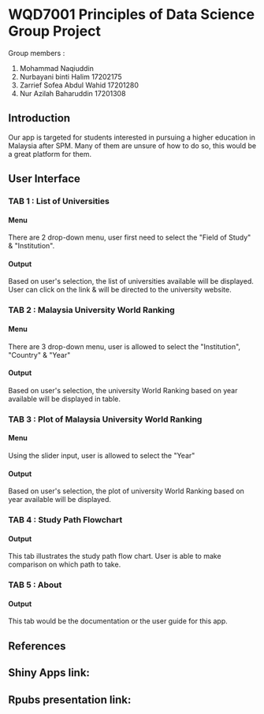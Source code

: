 # WQD7001 Principles of Data Science Group Project
Group members :
1. Mohammad Naqiuddin 
2. Nurbayani binti Halim      17202175
3. Zarrief Sofea Abdul Wahid  17201280
4. Nur Azilah Baharuddin      17201308

## Introduction
Our app is targeted for students interested in pursuing a higher education in Malaysia after SPM. Many of them are unsure of how to do so, this would be a great platform for them.

## User Interface
### TAB 1 : List of Universities
#### Menu
There are 2 drop-down menu, user first need to select the "Field of Study" & "Institution". 
#### Output
Based on user's selection, the list of universities available will be displayed. User can click on the link & will be directed to the university website.

### TAB 2 : Malaysia University World Ranking
#### Menu
There are 3 drop-down menu, user is allowed to select the "Institution", "Country" & "Year" 
#### Output
Based on user's selection, the university World Ranking based on year available will be displayed in table. 

### TAB 3 : Plot of Malaysia University World Ranking
#### Menu
Using the slider input, user is allowed to select the "Year" 
#### Output
Based on user's selection, the plot of university World Ranking based on year available will be displayed.

### TAB 4 : Study Path Flowchart
#### Output
This tab illustrates the study path flow chart. User is able to make comparison on which path to take.

### TAB 5 : About
#### Output
This tab would be the documentation or the user guide for this app.

## References

## Shiny Apps link:


## Rpubs presentation link:





